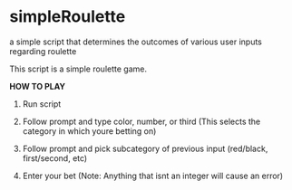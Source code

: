 # simpleRoulette
a simple script that determines the outcomes of various user inputs regarding roulette

This script is a simple roulette game.

**HOW TO PLAY**
1. Run script

2. Follow prompt and type color, number, or third (This selects the category in which youre betting on)

3. Follow prompt and pick subcategory of previous input (red/black, first/second, etc)

4. Enter your bet (Note: Anything that isnt an integer will cause an error)
